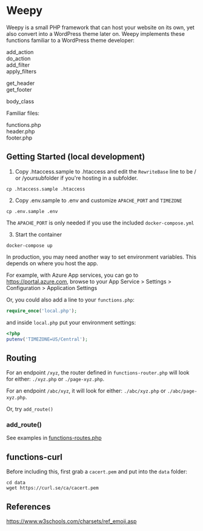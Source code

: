 # Weepy

Weepy is a small PHP framework that can host your website on its own, yet also convert into a WordPress theme later on. Weepy implements these functions familiar to a WordPress theme developer:

add_action  
do_action  
add_filter  
apply_filters

get_header  
get_footer

body_class

Familiar files:

functions.php  
header.php  
footer.php

## Getting Started (local development)

1. Copy .htaccess.sample to .htaccess and edit the `RewriteBase` line to be / or /yoursubfolder if you're hosting in a subfolder.

```
cp .htaccess.sample .htaccess
```

2. Copy .env.sample to .env and customize `APACHE_PORT` and `TIMEZONE`

```
cp .env.sample .env
```

The `APACHE_PORT` is only needed if you use the included `docker-compose.yml`

3. Start the container

```
docker-compose up
```

In production, you may need another way to set environment variables. This depends on where you host the app.

For example, with Azure App services, you can go to https://portal.azure.com, browse to your App Service > Settings > Configuration > Application Settings

Or, you could also add a line to your `functions.php`:

```php
require_once('local.php');
```

and inside `local.php` put your environment settings:

```php
<?php
putenv('TIMEZONE=US/Central');
```

## Routing

For an endpoint `/xyz`, the router defined in `functions-router.php` will look for either:
`./xyz.php` or `./page-xyz.php`.

For an endpoint `/abc/xyz`, it will look for either:
`./abc/xyz.php` or `./abc/page-xyz.php`.

Or, try `add_route()`

### add_route()

See examples in [functions-routes.php](./functions-routes.php)

## functions-curl

Before including this, first grab a `cacert.pem` and put into the `data` folder:

```
cd data
wget https://curl.se/ca/cacert.pem
```

## References

https://www.w3schools.com/charsets/ref_emoji.asp
